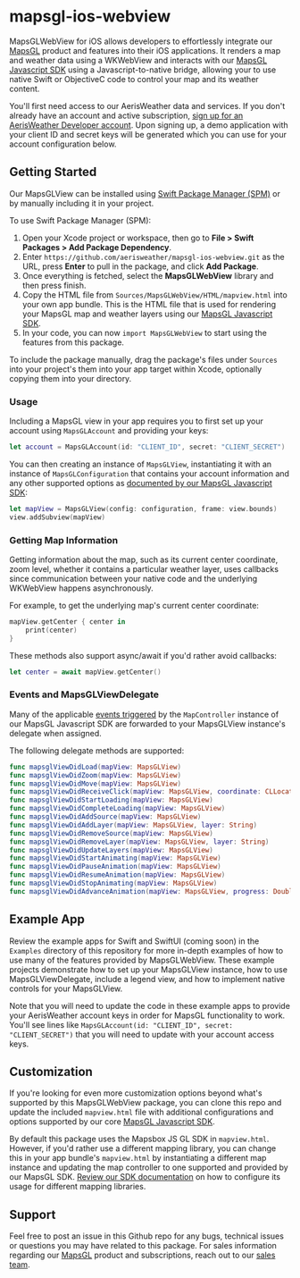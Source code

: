 # mapsgl-ios-webview

MapsGLWebView for iOS allows developers to effortlessly integrate our [MapsGL](https://www.aerisweather.com/products/mapsgl/) product and features into their iOS applications. It renders a map and weather data using a WKWebView and interacts with our [MapsGL Javascript SDK](https://www.aerisweather.com/docs/mapsgl/) using a Javascript-to-native bridge, allowing your to use native Swift or ObjectiveC code to control your map and its weather content.

You'll first need access to our AerisWeather data and services. If you don't already have an account and active subscription, [sign up for an AerisWeather Developer account](https://www.aerisweather.com/signup/developer/). Upon signing up, a demo application with your client ID and secret keys will be generated which you can use for your account configuration below.

## Getting Started

Our MapsGLView can be installed using [Swift Package Manager (SPM)](https://www.swift.org/package-manager/) or by manually including it in your project. 

To use Swift Package Manager (SPM):

1. Open your Xcode project or workspace, then go to **File > Swift Packages > Add Package Dependency**.
2. Enter `https://github.com/aerisweather/mapsgl-ios-webview.git` as the URL, press **Enter** to pull in the package, and click **Add Package**.
3. Once everything is fetched, select the **MapsGLWebView** library and then press finish.
4. Copy the HTML file from `Sources/MapsGLWebView/HTML/mapview.html` into your own app bundle. This is the HTML file that is used for rendering your MapsGL map and weather layers using our [MapsGL Javascript SDK](https://www.aerisweather.com/docs/mapsgl/).
5. In your code, you can now `import MapsGLWebView` to start using the features from this package.

To include the package manually, drag the package's files under `Sources` into your project's them into your app target within Xcode, optionally copying them into your directory.

### Usage

Including a MapsGL view in your app requires you to first set up your account using `MapsGLAccount` and providing your keys:

```swift
let account = MapsGLAccount(id: "CLIENT_ID", secret: "CLIENT_SECRET")
```

You can then creating an instance of `MapsGLView`, instantiating it with an instance of `MapsGLConfiguration` that contains your account information and any other supported options as [documented by our MapsGL Javascript SDK](https://www.aerisweather.com/docs/mapsgl/reference/map-controller/#configuration):

```swift
let mapView = MapsGLView(config: configuration, frame: view.bounds)
view.addSubview(mapView)
```

### Getting Map Information

Getting information about the map, such as its current center coordinate, zoom level, whether it contains a particular weather layer, uses callbacks since communication between your native code and the underlying WKWebView happens asynchronously. 

For example, to get the underlying map's current center coordinate:

```swift
mapView.getCenter { center in
    print(center)
}
```

These methods also support async/await if you'd rather avoid callbacks:

```swift
let center = await mapView.getCenter()
```

### Events and MapsGLViewDelegate

Many of the applicable [events triggered](https://www.aerisweather.com/docs/mapsgl/reference/map-controller/#events) by the `MapController` instance of our MapsGL Javascript SDK are forwarded to your MapsGLView instance's delegate when assigned.

The following delegate methods are supported: 

```swift
func mapsglViewDidLoad(mapView: MapsGLView)
func mapsglViewDidZoom(mapView: MapsGLView)
func mapsglViewDidMove(mapView: MapsGLView)
func mapsglViewDidReceiveClick(mapView: MapsGLView, coordinate: CLLocationCoordinate2D)
func mapsglViewDidStartLoading(mapView: MapsGLView)
func mapsglViewDidCompleteLoading(mapView: MapsGLView)
func mapsglViewDidAddSource(mapView: MapsGLView)
func mapsglViewDidAddLayer(mapView: MapsGLView, layer: String)
func mapsglViewDidRemoveSource(mapView: MapsGLView)
func mapsglViewDidRemoveLayer(mapView: MapsGLView, layer: String)
func mapsglViewDidUpdateLayers(mapView: MapsGLView)
func mapsglViewDidStartAnimating(mapView: MapsGLView)
func mapsglViewDidPauseAnimation(mapView: MapsGLView)
func mapsglViewDidResumeAnimation(mapView: MapsGLView)
func mapsglViewDidStopAnimating(mapView: MapsGLView)
func mapsglViewDidAdvanceAnimation(mapView: MapsGLView, progress: Double, date: Date)
```

## Example App

Review the example apps for Swift and SwiftUI (coming soon) in the `Examples` directory of this repository for more in-depth examples of how to use many of the features provided by MapsGLWebView. These example projects demonstrate how to set up your MapsGLView instance, how to use MapsGLViewDelegate, include a legend view, and how to implement native controls for your MapsGLView.

Note that you will need to update the code in these example apps to provide your AerisWeather account keys in order for MapsGL functionality to work. You'll see lines like `MapsGLAccount(id: "CLIENT_ID", secret: "CLIENT_SECRET")` that you will need to update with your account access keys.

## Customization

If you're looking for even more customization options beyond what's supported by this MapsGLWebView package, you can clone this repo and update the included `mapview.html` file with additional configurations and options supported by our core [MapsGL Javascript SDK](https://www.aerisweather.com/docs/mapsgl/). 

By default this package uses the Mapsbox JS GL SDK in `mapview.html`. However, if you'd rather use a different mapping library, you can change this in your app bundle's `mapview.html` by instantiating a different map instance and updating the map controller to one supported and provided by our MapsGL SDK. [Review our SDK documentation](https://www.aerisweather.com/docs/mapsgl/getting-started/) on how to configure its usage for different mapping libraries.

## Support

Feel free to post an issue in this Github repo for any bugs, technical issues or questions you may have related to this package. For sales information regarding our [MapsGL](https://www.aerisweather.com/products/mapsgl/) product and subscriptions, reach out to our [sales team](https://www.aerisweather.com/contact/sales/).